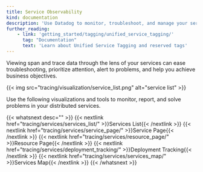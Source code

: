 ```yaml
---
title: Service Observability
kind: documentation
description: 'Use Datadog to monitor, troubleshoot, and manage your services'
further_reading:
    - link: 'getting_started/tagging/unified_service_tagging/'
      tag: "Documentation"
      text: 'Learn about Unified Service Tagging and reserved tags'
---
```


Viewing span and trace data through the lens of your services can ease troubleshooting, prioritize attention, alert to problems, and help you achieve business objectives. 

{{< img src="tracing/visualization/service_list.png" alt="service list" >}}

Use the following visualizations and tools to monitor, report, and solve problems in your distributed services.

{{< whatsnext desc="" >}}
    {{< nextlink href="tracing/services/services_list/" >}}Services List{{< /nextlink >}}
    {{< nextlink href="tracing/services/service_page/" >}}Service Page{{< /nextlink >}}
    {{< nextlink href="tracing/services/resource_page/" >}}Resource Page{{< /nextlink >}}
    {{< nextlink href="tracing/services/deployment_tracking/" >}}Deployment Tracking{{< /nextlink >}}
    {{< nextlink href="tracing/services/services_map/" >}}Services Map{{< /nextlink >}}
{{< /whatsnext >}}